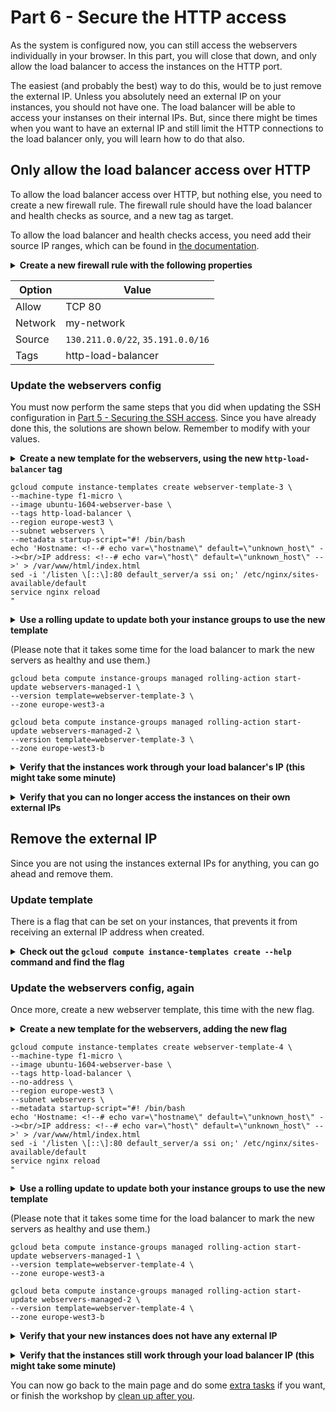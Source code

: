 # Part 6 - Secure the HTTP access
As the system is configured now, you can still access the webservers individually in your browser.
In this part, you will close that down, and only allow the load balancer to access the instances on the HTTP port.

The easiest (and probably the best) way to do this, would be to just remove the external IP.
Unless you absolutely need an external IP on your instances, you should not have one.
The load balancer will be able to access your instanses on their internal IPs.
But, since there might be times when you want to have an external IP and still limit the HTTP connections to the load balancer only, you will learn how to do that also.


## Only allow the load balancer access over HTTP
To allow the load balancer access over HTTP, but nothing else, you need to create a new firewall rule.
The firewall rule should have the load balancer and health checks as source, and a new tag as target.

To allow the load balancer and health checks access, you need add their source IP ranges, which can be found in [the documentation](https://cloud.google.com/compute/docs/load-balancing/http/#firewall_rules).

<p>
<details>
<summary><strong>
Create a new firewall rule with the following properties
</strong></summary>

```
gcloud compute firewall-rules create allow-http-from-load-balancer \
--network my-network \
--allow tcp:80 \
--target-tags http-load-balancer \
--source-ranges 130.211.0.0/22,35.191.0.0/16
```
</details>
</p>

|Option|Value|
|------|-----|
|Allow| TCP 80|
|Network| my-network|
|Source| `130.211.0.0/22`, `35.191.0.0/16` |
|Tags| http-load-balancer |


### Update the webservers config
You must now perform the same steps that you did when updating the SSH configuration in [Part 5 - Securing the SSH access](../5-secure-ssh-access).
Since you have already done this, the solutions are shown below.
Remember to modify with your values.

<p>
<details>
<summary><strong>
Create a new template for the webservers, using the new <code>http-load-balancer</code> tag
</strong></summary>

The answer is already shown below.
</details>
</p>

```
gcloud compute instance-templates create webserver-template-3 \
--machine-type f1-micro \
--image ubuntu-1604-webserver-base \
--tags http-load-balancer \
--region europe-west3 \
--subnet webservers \
--metadata startup-script="#! /bin/bash
echo 'Hostname: <!--# echo var=\"hostname\" default=\"unknown_host\" --><br/>IP address: <!--# echo var=\"host\" default=\"unknown_host\" -->' > /var/www/html/index.html
sed -i '/listen \[::\]:80 default_server/a ssi on;' /etc/nginx/sites-available/default
service nginx reload
"
```

<p>
<details>
<summary><strong>
Use a rolling update to update both your instance groups to use the new template
</strong></summary>

The answer is already shown below.
</details>

(Please note that it takes some time for the load balancer to mark the new servers as healthy and use them.)
</p>


```
gcloud beta compute instance-groups managed rolling-action start-update webservers-managed-1 \
--version template=webserver-template-3 \
--zone europe-west3-a

gcloud beta compute instance-groups managed rolling-action start-update webservers-managed-2 \
--version template=webserver-template-3 \
--zone europe-west3-b
```

<p>
<details>
<summary><strong>
Verify that the instances work through your load balancer's IP (this might take some minute)
</strong></summary>

</details>
</p>

<p>
<details>
<summary><strong>
Verify that you can no longer access the instances on their own external IPs
</strong></summary>

</details>
</p>


## Remove the external IP
Since you are not using the instances external IPs for anything, you can go ahead and remove them.

### Update template
There is a flag that can be set on your instances, that prevents it from receiving an external IP address when created.

<p>
<details>
<summary><strong>
Check out the <code>gcloud compute instance-templates create --help</code> command and find the flag
</strong></summary>

```
--no-address
```
</details>
</p>

### Update the webservers config, again
Once more, create a new webserver template, this time with the new flag.

<p>
<details>
<summary><strong>
Create a new template for the webservers, adding the new flag
</strong></summary>

The answer is already shown below.
</details>
</p>

```
gcloud compute instance-templates create webserver-template-4 \
--machine-type f1-micro \
--image ubuntu-1604-webserver-base \
--tags http-load-balancer \
--no-address \
--region europe-west3 \
--subnet webservers \
--metadata startup-script="#! /bin/bash
echo 'Hostname: <!--# echo var=\"hostname\" default=\"unknown_host\" --><br/>IP address: <!--# echo var=\"host\" default=\"unknown_host\" -->' > /var/www/html/index.html
sed -i '/listen \[::\]:80 default_server/a ssi on;' /etc/nginx/sites-available/default
service nginx reload
"
```

<p>
<details>
<summary><strong>
Use a rolling update to update both your instance groups to use the new template
</strong></summary>

The answer is already shown below.
</details>

(Please note that it takes some time for the load balancer to mark the new servers as healthy and use them.)
</p>

```
gcloud beta compute instance-groups managed rolling-action start-update webservers-managed-1 \
--version template=webserver-template-4 \
--zone europe-west3-a

gcloud beta compute instance-groups managed rolling-action start-update webservers-managed-2 \
--version template=webserver-template-4 \
--zone europe-west3-b
```


<p>
<details>
<summary><strong>
Verify that your new instances does not have any external IP
</strong></summary>
</details>
</p>

<p>
<details>
<summary><strong>
Verify that the instances still work through your load balancer IP (this might take some minute)
</strong></summary>
</details>
</p>


You can now go back to the main page and do some [extra tasks](../README.md#extra) if you want, or finish the workshop by [clean up after you](../README.md#clean-up).